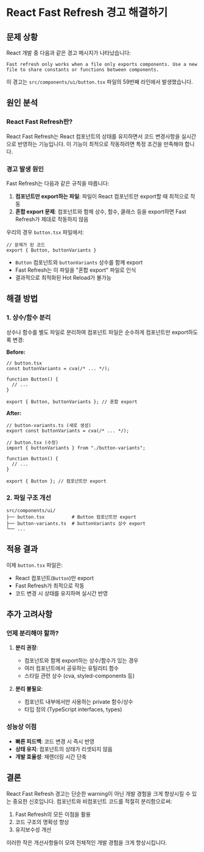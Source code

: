 # React Fast Refresh 경고 해결하기

## 문제 상황

React 개발 중 다음과 같은 경고 메시지가 나타났습니다:

```
Fast refresh only works when a file only exports components. Use a new file to share constants or functions between components.
```

이 경고는 `src/components/ui/button.tsx` 파일의 59번째 라인에서 발생했습니다.

## 원인 분석

### React Fast Refresh란?

React Fast Refresh는 React 컴포넌트의 상태를 유지하면서 코드 변경사항을 실시간으로 반영하는 기능입니다. 이 기능이 최적으로 작동하려면 특정 조건을 만족해야 합니다.

### 경고 발생 원인

Fast Refresh는 다음과 같은 규칙을 따릅니다:

1. **컴포넌트만 export하는 파일**: 파일이 React 컴포넌트만 export할 때 최적으로 작동
2. **혼합 export 문제**: 컴포넌트와 함께 상수, 함수, 클래스 등을 export하면 Fast Refresh가 제대로 작동하지 않음

우리의 경우 `button.tsx` 파일에서:
```tsx
// 문제가 된 코드
export { Button, buttonVariants }
```

- `Button` 컴포넌트와 `buttonVariants` 상수를 함께 export
- Fast Refresh는 이 파일을 "혼합 export" 파일로 인식
- 결과적으로 최적화된 Hot Reload가 불가능

## 해결 방법

### 1. 상수/함수 분리

상수나 함수를 별도 파일로 분리하여 컴포넌트 파일은 순수하게 컴포넌트만 export하도록 변경:

**Before:**
```tsx
// button.tsx
const buttonVariants = cva(/* ... */);

function Button() {
  // ...
}

export { Button, buttonVariants }; // 혼합 export
```

**After:**
```tsx
// button-variants.ts (새로 생성)
export const buttonVariants = cva(/* ... */);

// button.tsx (수정)
import { buttonVariants } from "./button-variants";

function Button() {
  // ...
}

export { Button }; // 컴포넌트만 export
```

### 2. 파일 구조 개선

```
src/components/ui/
├── button.tsx          # Button 컴포넌트만 export
├── button-variants.ts  # buttonVariants 상수 export
└── ...
```

## 적용 결과

이제 `button.tsx` 파일은:
- React 컴포넌트(`Button`)만 export
- Fast Refresh가 최적으로 작동
- 코드 변경 시 상태를 유지하며 실시간 반영

## 추가 고려사항

### 언제 분리해야 할까?

1. **분리 권장**:
   - 컴포넌트와 함께 export하는 상수/함수가 있는 경우
   - 여러 컴포넌트에서 공유하는 유틸리티 함수
   - 스타일 관련 상수 (cva, styled-components 등)

2. **분리 불필요**:
   - 컴포넌트 내부에서만 사용하는 private 함수/상수
   - 타입 정의 (TypeScript interfaces, types)

### 성능상 이점

- **빠른 피드백**: 코드 변경 시 즉시 반영
- **상태 유지**: 컴포넌트의 상태가 리셋되지 않음
- **개발 효율성**: 재렌더링 시간 단축

## 결론

React Fast Refresh 경고는 단순한 warning이 아닌 개발 경험을 크게 향상시킬 수 있는 중요한 신호입니다. 컴포넌트와 비컴포넌트 코드를 적절히 분리함으로써:

1. Fast Refresh의 모든 이점을 활용
2. 코드 구조의 명확성 향상
3. 유지보수성 개선

이러한 작은 개선사항들이 모여 전체적인 개발 경험을 크게 향상시킵니다.